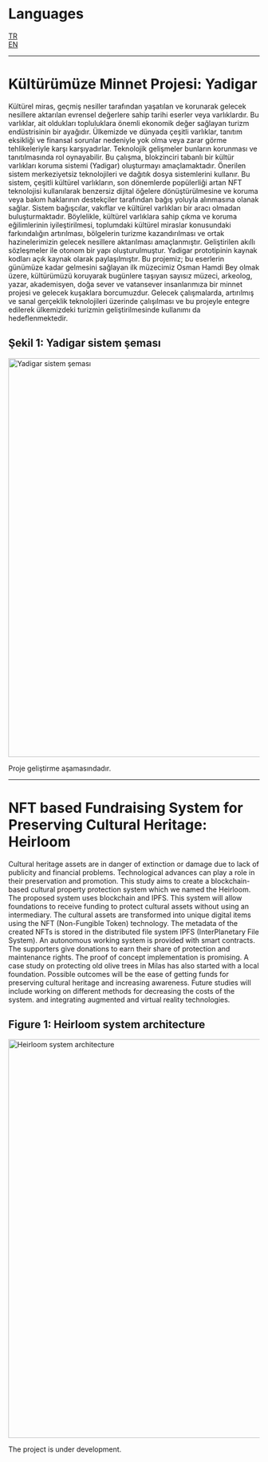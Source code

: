 # Languages
[TR](#kültürümüze-minnet-projesi-yadigar) <br>
[EN](#nft-based-fundraising-system-for-preserving-cultural-heritage-heirloom)

----------------------------------

# Kültürümüze Minnet Projesi: Yadigar
Kültürel miras, geçmiş nesiller tarafından yaşatılan ve korunarak gelecek nesillere aktarılan evrensel değerlere sahip tarihi eserler veya varlıklardır. Bu varlıklar, ait oldukları topluluklara önemli ekonomik değer sağlayan turizm endüstrisinin bir ayağıdır. Ülkemizde ve dünyada çeşitli varlıklar, tanıtım eksikliği ve finansal sorunlar nedeniyle yok olma veya zarar görme tehlikeleriyle karşı karşıyadırlar. Teknolojik gelişmeler bunların korunması ve tanıtılmasında rol oynayabilir. Bu çalışma, blokzinciri tabanlı bir kültür varlıkları koruma sistemi (Yadigar) oluşturmayı amaçlamaktadır. Önerilen sistem merkeziyetsiz teknolojileri ve dağıtık dosya sistemlerini kullanır. Bu sistem, çeşitli kültürel varlıkların, son dönemlerde popülerliği artan NFT teknolojisi kullanılarak benzersiz dijital öğelere dönüştürülmesine ve koruma veya bakım haklarının destekçiler tarafından bağış yoluyla alınmasına olanak sağlar. Sistem bağışcılar, vakıflar ve kültürel varlıkları bir aracı olmadan buluşturmaktadır. Böylelikle, kültürel varlıklara sahip çıkma ve koruma eğilimlerinin iyileştirilmesi, toplumdaki kültürel miraslar konusundaki farkındalığın artırılması, bölgelerin turizme kazandırılması ve ortak hazinelerimizin gelecek nesillere aktarılması amaçlanmıştır. Geliştirilen akıllı sözleşmeler ile otonom bir yapı oluşturulmuştur. Yadigar prototipinin kaynak kodları açık kaynak olarak paylaşılmıştır. Bu projemiz; bu eserlerin günümüze kadar gelmesini sağlayan ilk müzecimiz Osman Hamdi Bey olmak üzere, kültürümüzü koruyarak bugünlere taşıyan sayısız müzeci, arkeolog, yazar, akademisyen, doğa sever ve vatansever insanlarımıza bir minnet projesi ve gelecek kuşaklara borcumuzdur. Gelecek çalışmalarda, artırılmış ve sanal gerçeklik teknolojileri üzerinde çalışılması ve bu projeyle entegre edilerek ülkemizdeki turizmin geliştirilmesinde kullanımı da hedeflenmektedir. 

## Şekil 1: Yadigar sistem şeması
<img src="https://github.com/saveourheirlooms/heirloom/blob/master/yadigarsema.png" width="800" alt="Yadigar sistem şeması">

Proje geliştirme aşamasındadır.

----------------------------------

# NFT based Fundraising System for Preserving Cultural Heritage: Heirloom
Cultural heritage assets are in danger of extinction or damage due to lack of publicity and financial problems. Technological advances can play a role in their preservation and promotion. This study aims to create a blockchain-based cultural property protection system which we named the Heirloom. The proposed system uses blockchain and IPFS. This system will allow foundations to receive funding to protect cultural assets without using an intermediary. The cultural assets are transformed into unique digital items using the  NFT (Non-Fungible Token) technology. The metadata of the created NFTs is stored in the distributed file system IPFS (InterPlanetary File System). An autonomous working system is provided with smart contracts. The supporters give donations to earn their share of protection and maintenance rights. The proof of concept implementation is promising. A case study on protecting old olive trees in Milas has also started with a local foundation. Possible outcomes will be the ease of getting funds for preserving cultural heritage and increasing awareness. 
Future studies will include working on different methods for decreasing the costs of the system. and integrating augmented and virtual reality technologies.

## Figure 1: Heirloom system architecture
<img src="https://github.com/saveourheirlooms/heirloom/blob/master/heirloomschema.png" width="800" alt="Heirloom system architecture">

The project is under development.
